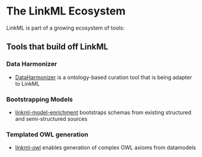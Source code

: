 # The LinkML Ecosystem

LinkML is part of a growing ecosystem of tools:

## Tools that build off LinkML

### Data Harmonizer

 - [DataHarmonizer](https://github.com/Public-Health-Bioinformatics/DataHarmonizer) is a ontology-based curation tool that is being adapter to LinkML

### Bootstrapping Models

 - [linkml-model-enrichment](https://github.com/linkml/linkml-model-enrichment) bootstraps schemas from existing structured and semi-structured sources

### Templated OWL generation

 - [linkml-owl](https://github.com/linkml/linkml-owl) enables generation of complex OWL axioms from datamodels

